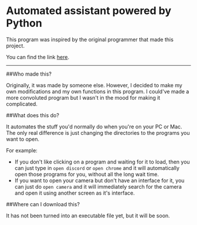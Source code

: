 # Automated assistant powered by Python

This program was inspired by the original programmer
that made this project.

You can find the link [here](https://www.freecodecamp.org/news/python-project-how-to-build-your-own-jarvis-using-python/).

---

##Who made this?

Originally, it was made by someone else.
However, I decided to make my own
modifications and my own functions in this program.
I could've made a more convoluted program but 
I wasn't in the mood for making it complicated.

##What does this do? 

It automates the stuff you'd normally do when you're 
on your PC or Mac. The only real difference is
just changing the directories to the programs
you want to open.

For example: 
 - If you don't like clicking on a program and waiting
for it to load, then you can just type in  `open discord`
or  `open chrome` and it will automatically open those programs
for you, without all the long wait time.
 - If you want to open your camera but don't have
an interface for it, you can just do `open camera`
and it will immediately search for the camera and open it
using another screen as it's interface.

##Where can I download this?

It has not been turned into an executable
file yet, but it will be soon. 